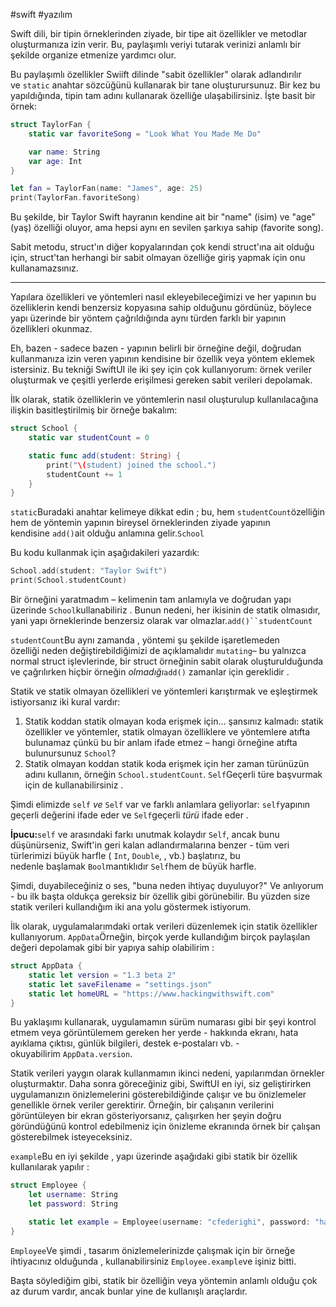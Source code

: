 #swift #yazılım 

Swift dili, bir tipin örneklerinden ziyade, bir tipe ait özellikler ve metodlar oluşturmanıza izin verir. Bu, paylaşımlı veriyi tutarak verinizi anlamlı bir şekilde organize etmenize yardımcı olur.

Bu paylaşımlı özellikler Swiift dilinde "sabit özellikler" olarak adlandırılır ve `static` anahtar sözcüğünü kullanarak bir tane oluşturursunuz. Bir kez bu yapıldığında, tipin tam adını kullanarak özelliğe ulaşabilirsiniz. İşte basit bir örnek:

```swift
struct TaylorFan {
    static var favoriteSong = "Look What You Made Me Do"

    var name: String
    var age: Int
}

let fan = TaylorFan(name: "James", age: 25)
print(TaylorFan.favoriteSong)
```

Bu şekilde, bir Taylor Swift hayranın kendine ait bir "name" (isim) ve "age" (yaş) özelliği oluyor, ama hepsi aynı en sevilen şarkıya sahip (favorite song).

Sabit metodu, struct'ın diğer kopyalarından çok kendi struct'ına ait olduğu için, struct'tan herhangi bir sabit olmayan özelliğe giriş yapmak için onu kullanamazsınız.

---

Yapılara özellikleri ve yöntemleri nasıl ekleyebileceğimizi ve her yapının bu özelliklerin kendi benzersiz kopyasına sahip olduğunu gördünüz, böylece yapı üzerinde bir yöntem çağrıldığında aynı türden farklı bir yapının özellikleri okunmaz.

Eh, bazen - sadece bazen - yapının belirli bir örneğine değil, doğrudan kullanmanıza izin veren yapının kendisine bir özellik veya yöntem eklemek istersiniz. Bu tekniği SwiftUI ile iki şey için çok kullanıyorum: örnek veriler oluşturmak ve çeşitli yerlerde erişilmesi gereken sabit verileri depolamak.

İlk olarak, statik özelliklerin ve yöntemlerin nasıl oluşturulup kullanılacağına ilişkin basitleştirilmiş bir örneğe bakalım:

```swift
struct School {
    static var studentCount = 0

    static func add(student: String) {
        print("\(student) joined the school.")
        studentCount += 1
    }
}
```

`static`Buradaki anahtar kelimeye dikkat edin ; bu, hem `studentCount`özelliğin hem de yöntemin yapının bireysel örneklerinden ziyade yapının kendisine `add()`ait olduğu anlamına gelir.`School`

Bu kodu kullanmak için aşağıdakileri yazardık:

```swift
School.add(student: "Taylor Swift")
print(School.studentCount)
```

Bir örneğini yaratmadım – kelimenin tam anlamıyla ve doğrudan yapı üzerinde `School`kullanabiliriz . Bunun nedeni, her ikisinin de statik olmasıdır, yani yapı örneklerinde benzersiz olarak var olmazlar.`add()``studentCount`

`studentCount`Bu aynı zamanda , yöntemi şu şekilde işaretlemeden özelliği neden değiştirebildiğimizi de açıklamalıdır `mutating`– bu yalnızca normal struct işlevlerinde, bir struct örneğinin sabit olarak oluşturulduğunda ve çağrılırken hiçbir örneğin _olmadığı_`add()` zamanlar için gereklidir .

Statik ve statik olmayan özellikleri ve yöntemleri karıştırmak ve eşleştirmek istiyorsanız iki kural vardır:

1.  Statik koddan statik olmayan koda erişmek için… şansınız kalmadı: statik özellikler ve yöntemler, statik olmayan özelliklere ve yöntemlere atıfta bulunamaz çünkü bu bir anlam ifade etmez – hangi örneğine atıfta bulunursunuz `School`?
2.  Statik olmayan koddan statik koda erişmek için her zaman türünüzün adını kullanın, örneğin `School.studentCount`. `Self`Geçerli türe başvurmak için de kullanabilirsiniz .

Şimdi elimizde `self` _ve_ `Self` var ve farklı anlamlara geliyorlar: `self`yapının geçerli değerini ifade eder ve `Self`geçerli _türü_ ifade eder .

**İpucu:**`self` ve arasındaki farkı unutmak kolaydır `Self`, ancak bunu düşünürseniz, Swift'in geri kalan adlandırmalarına benzer - tüm veri türlerimizi büyük harfle ( `Int`, `Double`, , vb.) başlatırız, bu nedenle başlamak `Bool`mantıklıdır `Self`hem de büyük harfle.

Şimdi, duyabileceğiniz o ses, "buna neden ihtiyaç duyuluyor?" Ve anlıyorum - bu ilk başta oldukça gereksiz bir özellik gibi görünebilir. Bu yüzden size statik verileri kullandığım iki ana yolu göstermek istiyorum.

İlk olarak, uygulamalarımdaki ortak verileri düzenlemek için statik özellikler kullanıyorum. `AppData`Örneğin, birçok yerde kullandığım birçok paylaşılan değeri depolamak gibi bir yapıya sahip olabilirim :

```swift
struct AppData {
    static let version = "1.3 beta 2"
    static let saveFilename = "settings.json"
    static let homeURL = "https://www.hackingwithswift.com"
}
```

Bu yaklaşımı kullanarak, uygulamamın sürüm numarası gibi bir şeyi kontrol etmem veya görüntülemem gereken her yerde - hakkında ekranı, hata ayıklama çıktısı, günlük bilgileri, destek e-postaları vb. - okuyabilirim `AppData.version`.

Statik verileri yaygın olarak kullanmamın ikinci nedeni, yapılarımdan örnekler oluşturmaktır. Daha sonra göreceğiniz gibi, SwiftUI en iyi, siz geliştirirken uygulamanızın önizlemelerini gösterebildiğinde çalışır ve bu önizlemeler genellikle örnek veriler gerektirir. Örneğin, bir çalışanın verilerini görüntüleyen bir ekran gösteriyorsanız, çalışırken her şeyin doğru göründüğünü kontrol edebilmeniz için önizleme ekranında örnek bir çalışan gösterebilmek isteyeceksiniz.

`example`Bu en iyi şekilde , yapı üzerinde aşağıdaki gibi statik bir özellik kullanılarak yapılır :

```swift
struct Employee {
    let username: String
    let password: String

    static let example = Employee(username: "cfederighi", password: "hairforceone")
}
```

`Employee`Ve şimdi , tasarım önizlemelerinizde çalışmak için bir örneğe ihtiyacınız olduğunda , kullanabilirsiniz `Employee.example`ve işiniz bitti.

Başta söylediğim gibi, statik bir özelliğin veya yöntemin anlamlı olduğu çok az durum vardır, ancak bunlar yine de kullanışlı araçlardır.